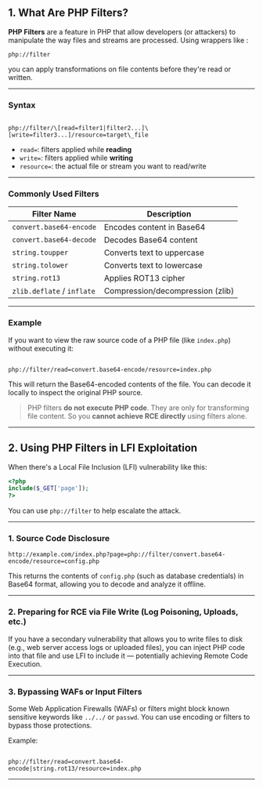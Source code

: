 ## 1. What Are PHP Filters?

**PHP Filters** are a feature in PHP that allow developers (or attackers) to manipulate the way files and streams are processed.
 Using wrappers like :

```
php://filter
```

you can apply transformations on file contents before they're read or written.

---

### Syntax

```

php://filter/\[read=filter1|filter2...]\[write=filter3...]/resource=target\_file

```

- `read=`: filters applied while **reading**
- `write=`: filters applied while **writing**
- `resource=`: the actual file or stream you want to read/write

---

### Commonly Used Filters

| Filter Name                 | Description                           |
|----------------------------|---------------------------------------|
| `convert.base64-encode`    | Encodes content in Base64             |
| `convert.base64-decode`    | Decodes Base64 content                |
| `string.toupper`           | Converts text to uppercase            |
| `string.tolower`           | Converts text to lowercase            |
| `string.rot13`             | Applies ROT13 cipher                  |
| `zlib.deflate` / `inflate` | Compression/decompression (zlib)      |

---

###  Example 

If you want to view the raw source code of a PHP file (like `index.php`) without executing it:

```

php://filter/read=convert.base64-encode/resource=index.php

````

This will return the Base64-encoded contents of the file. You can decode it locally to inspect the original PHP source.

> PHP filters **do not execute PHP code**. They are only for transforming file content. So you **cannot achieve RCE directly** using filters alone.

---

##  2. Using PHP Filters in LFI Exploitation

When there's a Local File Inclusion (LFI) vulnerability like this:

```php
<?php
include($_GET['page']);
?>
````

You can use `php://filter` to help escalate the attack.

---

###  1. Source Code Disclosure

```
http://example.com/index.php?page=php://filter/convert.base64-encode/resource=config.php
```

This returns the contents of `config.php` (such as database credentials) in Base64 format, allowing you to decode and analyze it offline.

---

### 2. Preparing for RCE via File Write (Log Poisoning, Uploads, etc.)

If you have a secondary vulnerability that allows you to write files to disk (e.g., web server access logs or uploaded files), you can inject PHP code into that file and use LFI to include it — potentially achieving Remote Code Execution.

---

### 3. Bypassing WAFs or Input Filters

Some Web Application Firewalls (WAFs) or filters might block known sensitive keywords like `../../` or `passwd`. You can use encoding or filters to bypass those protections.

Example:

```

php://filter/read=convert.base64-encode|string.rot13/resource=index.php

```

---
